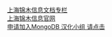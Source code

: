 [上海锦木信息文档专栏](docs.jinmu.info)  
[上海锦木信息官网](http://www.jinmuinfo.com/)   
[申请加入MongoDB 汉化小组  请点击](https://github.com/orgs/whaleal/teams/mongodb/members)


